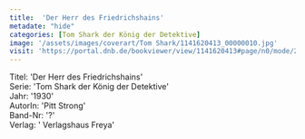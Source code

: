 ```yaml
---
title:  'Der Herr des Friedrichshains'
metadate: "hide"
categories: [Tom Shark der König der Detektive]
image: '/assets/images/coverart/Tom Shark/1141620413_00000010.jpg'
visit: 'https://portal.dnb.de/bookviewer/view/1141620413#page/n0/mode/2up'
---
```

Titel: 'Der Herr des Friedrichshains' <br>
Serie: 'Tom Shark der König der Detektive' <br>
Jahr: '1930' <br>
AutorIn: 'Pitt Strong' <br>
Band-Nr: '?' <br>
Verlag: ' Verlagshaus Freya'